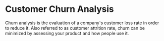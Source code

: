 # Customer Churn Analysis
Churn analysis is the evaluation of a company's customer loss rate in order to reduce it. Also referred to as customer attrition rate, churn can be minimized by assessing your product and how people use it.

